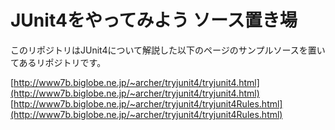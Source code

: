JUnit4をやってみよう ソース置き場
=================================


このリポジトリはJUnit4について解説した以下のページのサンプルソースを置いてあるリポジトリです。



[http://www7b.biglobe.ne.jp/~archer/tryjunit4/tryjunit4.html](http://www7b.biglobe.ne.jp/~archer/tryjunit4/tryjunit4.html)
[http://www7b.biglobe.ne.jp/~archer/tryjunit4/tryjunit4Rules.html](http://www7b.biglobe.ne.jp/~archer/tryjunit4/tryjunit4Rules.html)




